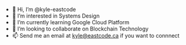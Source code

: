 - 👋 Hi, I’m @kyle-eastcode
- 👀 I’m interested in Systems Design
- 🌱 I’m currently learning Google Cloud Platform
- 💞️ I’m looking to collaborate on Blockchain Technology
- 📫 Send me an email at kyle@eastcode.ca if you want to connnect

<!---
kyle-eastcode/kyle-eastcode is a ✨ special ✨ repository because its `README.md` (this file) appears on your GitHub profile.
You can click the Preview link to take a look at your changes.
--->
